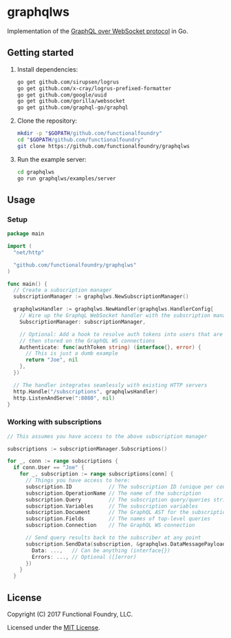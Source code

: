 # graphqlws

Implementation of the [GraphQL over WebSocket protocol] in Go.

## Getting started

1. Install dependencies:
   ```sh
   go get github.com/sirupsen/logrus
   go get github.com/x-cray/logrus-prefixed-formatter
   go get github.com/google/uuid
   go get github.com/gorilla/websocket
   go get github.com/graphql-go/graphql
   ```
2. Clone the repository:
   ```sh
   mkdir -p "$GOPATH/github.com/functionalfoundry"
   cd "$GOPATH/github.com/functionalfoundry"
   git clone https://github.com/functionalfoundry/graphqlws
   ```
3. Run the example server:
   ```sh
   cd graphqlws
   go run graphqlws/examples/server
   ```

## Usage

### Setup

```go
package main

import (
  "net/http"

  "github.com/functionalfoundry/graphqlws"
)

func main() {
  // Create a subscription manager
  subscriptionManager := graphqlws.NewSubscriptionManager()

  graphqlwsHandler := graphqlws.NewHandler(graphqlws.HandlerConfig{
    // Wire up the GraphqL WebSocket handler with the subscription manager
    SubscriptionManager: subscriptionManager,

    // Optional: Add a hook to resolve auth tokens into users that are
    // then stored on the GraphQL WS connections
    Authenticate: func(authToken string) (interface{}, error) {
      // This is just a dumb example
      return "Joe", nil
    },
  })

  // The handler integrates seamlessly with existing HTTP servers
  http.Handle("/subscriptions", graphqlwsHandler)
  http.ListenAndServe(":8080", nil)
}
```

### Working with subscriptions

```go
// This assumes you have access to the above subscription manager

subscriptions := subscriptionManager.Subscriptions()

for _, conn := range subscriptions {
  if conn.User == "Joe" {
    for _, subscription := range subscriptions[conn] {
      // Things you have access to here:
      subscription.ID            // The subscription ID (unique per conn)
      subscription.OperationName // The name of the subcription
      subscription.Query         // The subscription query/queries string
      subscription.Variables     // The subscription variables
      subscription.Document      // The GraphQL AST for the subscription
      subscription.Fields        // The names of top-level queries
      subscription.Connection    // The GraphQL WS connection

      // Send query results back to the subscriber at any point
      subscription.SendData(subscription, &graphqlws.DataMessagePayload{
        Data: ...,   // Can be anything (interface{})
        Errors: ..., // Optional ([]error)
      })
    }
  }
```

## License

Copyright (C) 2017 Functional Foundry, LLC.

Licensed under the [MIT License](LICENSE.md).

[graphql over websocket protocol]: https://github.com/apollographql/subscriptions-transport-ws/blob/master/PROTOCOL.md
